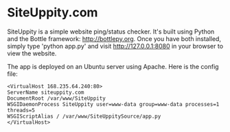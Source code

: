 SiteUppity.com
==============

SiteUppity is a simple website ping/status checker. It's built using Python and the Bottle framework: http://bottlepy.org. Once you have both installed, simply type 'python app.py' and visit http://127.0.0.1:8080 in your browser to view the website.

The app is deployed on an Ubuntu server using Apache. Here is the config file:

    <VirtualHost 168.235.64.240:80>
    ServerName siteuppity.com
    DocumentRoot /var/www/SiteUppity
    WSGIDaemonProcess SiteUppity user=www-data group=www-data processes=1 threads=5
    WSGIScriptAlias / /var/www/SiteUppitySource/app.py
    </VirtualHost>
